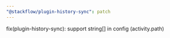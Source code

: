 ```yaml
---
"@stackflow/plugin-history-sync": patch
---
```


fix(plugin-history-sync): support string[] in config (activity.path)
